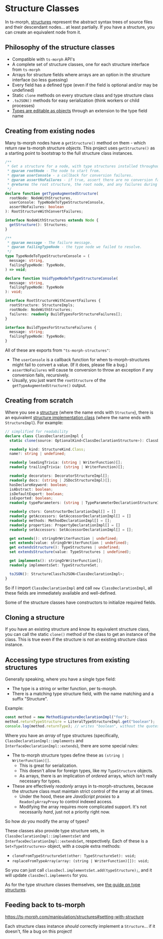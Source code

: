 # Structure Classes

In ts-morph, [structures](https://ts-morph.com/manipulation/structures) represent the abstract syntax trees of source files and their descendant nodes... at least partially.  If you have a structure, you can create an equivalent node from it.

## Philosophy of the structure classes

- Compatible with `ts-morph` API's
- A complete set of structure classes, one for each structure interface from `ts-morph`
- Arrays for structure fields where arrays are an option in the structure interface (so less guessing)
- Every field has a defined type (even if the field is optional and/or may be undefined)
- Static `clone` methods on every structure class and type structure class
- `.toJSON()` methods for easy serialization (think workers or child processes)
- [Types are editable as objects](./TypeStructures.md) through an extension to the type field name

## Creating from existing nodes

Many ts-morph nodes have a `getStructure()` method on them - which return raw ts-morph structure _objects_.  This project uses `getStructure()` as a starting point to bootstrap to the full structure class instances.

```typescript
/**
 * Get a structure for a node, with type structures installed throughout its descendants.
 * @param rootNode - The node to start from.
 * @param userConsole - a callback for conversion failures.
 * @param assertNoFailures - if true, assert there are no conversion failures.
 * @returns the root structure, the root node, and any failures during recursion.
 */
declare function getTypeAugmentedStructure(
  rootNode: NodeWithStructures,
  userConsole: TypeNodeToTypeStructureConsole,
  assertNoFailures: boolean
): RootStructureWithConvertFailures;

interface NodeWithStructures extends Node {
  getStructure(): Structures;
}

/**
 * @param message - The failure message.
 * @param failingTypeNode - the type node we failed to resolve.
 */
type TypeNodeToTypeStructureConsole = (
  message: string,
  failingTypeNode: TypeNode,
) => void;

declare function VoidTypeNodeToTypeStructureConsole(
  message: string,
  failingTypeNode: TypeNode
): void;

interface RootStructureWithConvertFailures {
  rootStructure: StructureImpls;
  rootNode: NodeWithStructures;
  failures: readonly BuildTypesForStructureFailures[];
}

interface BuildTypesForStructureFailures {
  message: string;
  failingTypeNode: TypeNode;
}
```

All of these are exports from `"ts-morph-structures"`:

- The `userConsole` is a callback function for when ts-morph-structures might fail to convert a value.  (If it does, please file a bug.)
- `assertNoFailures` will cause te conversion to throw an exception if any conversion fails, recursively.
- Usually, you just want the `rootStructure` of the `getTypeAugmentedStructure()` output.

## Creating from scratch

Where you see a [structure](../reference/structure-types.md) (where the name ends with `Structure`), there is an equivalent [structure implementation class](../reference/structure-classes.md) (where the name ends with `StructureImpl`).  For example:

```typescript
// simplified for readability
declare class ClassDeclarationImpl {
  static clone(source: OptionalKind<ClassDeclarationStructure>): ClassDeclarationImpl;

  readonly kind: StructureKind.Class;
  name?: string | undefined;

  readonly leadingTrivia: (string | WriterFunction)[];
  readonly trailingTrivia: (string | WriterFunction)[];

  readonly decorators: DecoratorStructureImpl[];
  readonly docs: (string | JSDocStructureImpl)[];
  hasDeclareKeyword: boolean;
  isAbstract: boolean;
  isDefaultExport: boolean;
  isExported: boolean;
  readonly typeParameters: (string | TypeParameterDeclarationStructureImpl)[];

  readonly ctors: ConstructorDeclarationImpl[] = []
  readonly getAccessors: GetAccessorDeclarationImpl[] = []
  readonly methods: MethodDeclarationImpl[] = [];
  readonly properties: PropertyDeclarationImpl[] = []
  readonly setAccessors: SetAccessorDeclarationImpl[] = [];

  get extends(): stringOrWriterFunction | undefined;
  set extends(value: stringOrWriterFunction | undefined);
  get extendsStructure(): TypeStructures | undefined;
  set extendsStructure(value: TypeStructures | undefined);

  get implements(): stringOrWriterFunction[];
  readonly implementsSet: TypeStructureSet;

  toJSON(): StructureClassToJSON<ClassDeclarationImpl>;
}
```

So if I import `ClassDeclarationImpl` and call `new ClassDeclarationImpl`, all these fields are immediately available and well-defined.

Some of the structure classes have constructors to initialize required fields.

## Cloning a structure

If you have an existing structure and know its equivalent structure class, you can call the static `clone()` method of the class to get an instance of the class.  This is true even if the structure is _not_ an existing structure class instance.

## Accessing type structures from existing structures

Generally speaking, where you have a single type field:

- The type is a string or writer function, per ts-morph.
- There is a matching type structure field, with the name matching and a suffix "Structure".

Example:

```typescript
const method = new MethodSignatureDeclarationImpl("foo");
method.returnTypeStructure = LiteralTypeStructureImpl.get("boolean");
console.log(method.returnType); // writes "boolean", without the quotes.
```

Where you have an _array_ of type structures (specifically, `ClassDeclarationImpl::implements` and `InterfaceDeclarationImpl::extends`), there are some special rules:

- The ts-morph structure types define these as `(string | WriterFunction)[]`.
  - This is great for serialization.
  - This doesn't allow for foreign types, like my `TypeStructure` objects.
  - As arrays, there is an implication of _ordered_ arrays, which isn't really necessary for types.
- These are effectively _readonly_ arrays in ts-morph-structures, because the structure class must maintain strict control of the array at all times.
  - Under the hood, these are _JavaScript proxies_ to a `ReadonlyArrayProxy` to control indexed access.
  - Modifying the array requires more complicated support.  It's not necessarily _hard_, just not a priority right now.

So how _do_ you modify the array of types?

These classes also provide type structure sets, in `ClassDeclarationImpl::implementsSet` and `InterfaceDeclarationImpl::extendsSet`, respectively.  Each of these is a `Set<TypeStructures>` object, with a couple extra methods:

- `cloneFromTypeStructureSet(other: TypeStructureSet): void;`
- `replaceFromTypeArray(array: (string | WriterFunction)[]): void;`

So you can just call `classDecl.implementsSet.add(typeStructure);`, and it will update `classDecl.implements` for you.

As for the type structure classes themselves, see [the guide on type structures](./TypeStructures.md).

## Feeding back to ts-morph

https://ts-morph.com/manipulation/structures#setting-with-structure

Each structure class instance _should_ correctly implement a `Structure`... if it doesn't, file a bug on this project!
